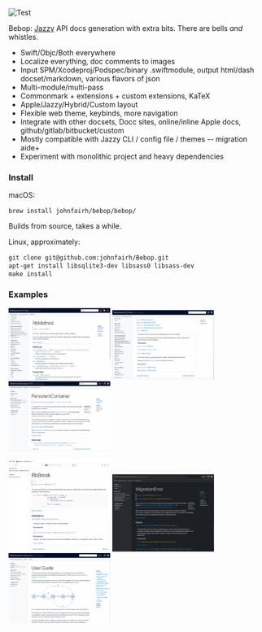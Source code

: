 ![Test](https://github.com/johnfairh/Bebop/workflows/Test/badge.svg)

Bebop: [Jazzy](https://github.com/realm/Jazzy) API docs generation with extra
bits.  There are bells _and_ whistles.
* Swift/Objc/Both everywhere
* Localize everything, doc comments to images
* Input SPM/Xcodeproj/Podspec/binary .swiftmodule, output html/dash docset/markdown, various flavors of json
* Multi-module/multi-pass
* Commonmark + extensions + custom extensions, KaTeX
* Apple/Jazzy/Hybrid/Custom layout 
* Flexible web theme, keybinds, more navigation
* Integrate with other docsets, Docc sites, online/inline Apple docs, github/gitlab/bitbucket/custom
* Mostly compatible with Jazzy CLI / config file / themes -- migration aide+
* Experiment with monolithic project and heavy dependencies

### Install
macOS:
```shell
brew install johnfairh/bebop/bebop/
```
Builds from source, takes a while.

Linux, approximately:
```shell
git clone git@github.com:johnfairh/Bebop.git
apt-get install libsqlite3-dev libsass0 libsass-dev
make install
```

### Examples

<img src="images/example-separate.png" width="200" title="child-item-style=separate, close to apple.com style"> <img src="images/example-nested.png" width="200" title="trad jazzy nested style"> <img src="images/example-objc.png" width="200" title="objc/swift mode">

<img src="images/example-dash.png" width="200" title="dash docset"> <img src="images/example-dark.png" width="200" title="dark mode"> <img src="images/example-guide.png" width="200" title="guide presentation">
